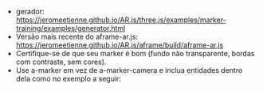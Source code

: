 
* gerador: https://jeromeetienne.github.io/AR.js/three.js/examples/marker-training/examples/generator.html
* Versão mais recente do aframe-ar.js: https://jeromeetienne.github.io/AR.js/aframe/build/aframe-ar.js
* Certifique-se de que seu marker é bom (fundo não transparente, bordas com contraste, sem cores).
* Use a-marker em vez de a-marker-camera e inclua entidades dentro dela como no exemplo a seguir: